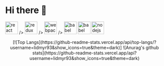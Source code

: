 
 <h1 >Hi there 👋</h1>

<!--
**lidmyr93/lidmyr93** is a ✨ _special_ ✨ repository because its `README.md` (this file) appears on your GitHub profile.

Here are some ideas to get you started:

- 🔭 I’m currently working on ...
- 🌱 I’m currently learning ...
- 👯 I’m looking to collaborate on ...
- 🤔 I’m looking for help with ...
- 💬 Ask me about ...
- 📫 How to reach me: ...
- 😄 Pronouns: ...
- ⚡ Fun fact: ...
-->
<p align="left">	<p align="left">
  <img	  <img
    src="https://devicons.github.io/devicon/devicon.git/icons/react/react-original-wordmark.svg"	    src="https://devicons.github.io/devicon/devicon.git/icons/react/react-original-wordmark.svg"
    alt="react"	    alt="react"
    width="40"	    width="40"
    height="40"	    height="40"
  />	  />
  <img	  <img
    src="https://devicons.github.io/devicon/devicon.git/icons/redux/redux-original.svg"	    src="https://devicons.github.io/devicon/devicon.git/icons/redux/redux-original.svg"
    alt="redux"	    alt="redux"
    width="40"	    width="40"
    height="40"	    height="40"
  />	  />
  <img	  <img
    src="https://devicons.github.io/devicon/devicon.git/icons/webpack/webpack-original.svg"	    src="https://devicons.github.io/devicon/devicon.git/icons/webpack/webpack-original.svg"
    alt="webpack"	    alt="webpack"
    width="40"	    width="40"
    height="40"	    height="40"
  />	  />
  <img src="https://www.vectorlogo.zone/logos/babeljs/babeljs-icon.svg" alt="babel" width="40" height="40" />	  <img src="https://www.vectorlogo.zone/logos/babeljs/babeljs-icon.svg" alt="babel" width="40" height="40" />
  <img	  <img
    src="https://devicons.github.io/devicon/devicon.git/icons/nodejs/nodejs-original-wordmark.svg"	    src="https://devicons.github.io/devicon/devicon.git/icons/nodejs/nodejs-original-wordmark.svg"
    alt="nodejs"	    alt="nodejs"
    width="40"	    width="40"
    height="40"	    height="40"
  />
<div align="center">
[![Top Langs](https://github-readme-stats.vercel.app/api/top-langs/?username=lidmyr93&show_icons=true&theme=dark)]
![Anurag's github stats](https://github-readme-stats.vercel.app/api?username=lidmyr93&show_icons=true&theme=dark)
</div>
